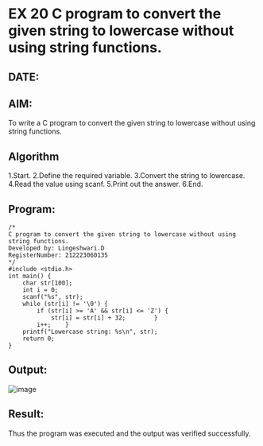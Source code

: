 # EX 20 C program to convert the given string to lowercase without using string functions.
## DATE:
## AIM:
To write a C program to convert the given string to lowercase without using string functions.

## Algorithm
1.Start.
2.Define the required variable.
3.Convert the string to lowercase.
4.Read the value using scanf.
5.Print out the answer.
6.End. 

## Program:
```
/*
C program to convert the given string to lowercase without using string functions.
Developed by: Lingeshwari.D
RegisterNumber: 212223060135 
*/
#include <stdio.h> 
int main() { 
    char str[100]; 
    int i = 0; 
    scanf("%s", str);   
    while (str[i] != '\0') { 
        if (str[i] >= 'A' && str[i] <= 'Z') { 
            str[i] = str[i] + 32;        } 
        i++;    } 
    printf("Lowercase string: %s\n", str); 
    return 0; 
} 
```

## Output:
![image](https://github.com/user-attachments/assets/e2e37ec0-6ab5-4171-9287-30e7fca83efb)
## Result:
Thus the program was executed and the output was verified successfully.
